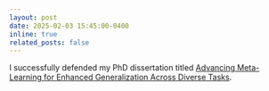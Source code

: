 ```yaml
---
layout: post
date: 2025-02-03 15:45:00-0400
inline: true
related_posts: false
---
```


I successfully defended my PhD dissertation titled <a href="https://www.diva-portal.org/smash/get/diva2:1924707/FULLTEXT01.pdf">Advancing Meta-Learning for Enhanced Generalization Across Diverse Tasks</a>.
